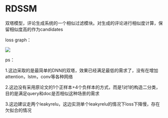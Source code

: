 # RDSSM

双塔模型，评论生成系统的一个相似过滤模块。对生成的评论进行相似度计算，保留相似度高的作为candidates



loss graph：

![](https://upload-images.jianshu.io/upload_images/1129359-117d7e20135cf1ed.png?imageMogr2/auto-orient/strip%7CimageView2/2/w/1240)



ps：

1.这边采取的是最简单的DNN的双塔，效果已经满足最低的需求了，没有在增加attention，lstm，conv等各种网络

2.这边没有采用原论文的1个正样本+4个负样本的方式，而是1对1的构造二分类，目的是满足query和doc是否相似这种场景的需求

3.这边建议走两个leakyrelu，这边实测单个leakyrelu的情况下loss下降慢，存在欠拟合的情况